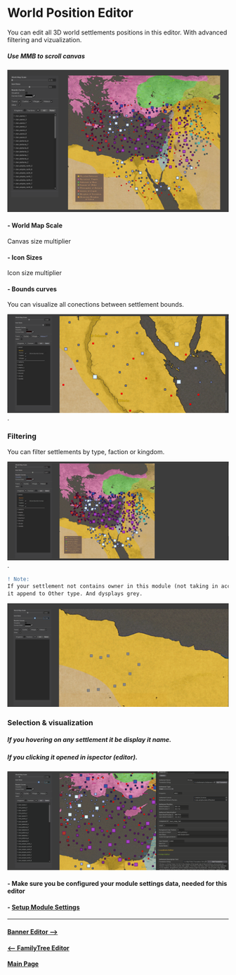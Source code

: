 # World Position Editor

You can edit all 3D world settlements positions in this editor. 
With advanced filtering and vizualization.
##### Use MMB to scroll canvas

![ScreenShot](Images/world_pos_editor.PNG)

#### - World Map Scale
Canvas size multiplier

#### - Icon Sizes
Icon size multiplier

#### - Bounds curves
You can visualize all conections between settlement bounds.

![ScreenShot](Images/wp_editor/wp_curves.gif).

### Filtering
You can filter settlements by type, faction or kingdom.

![ScreenShot](Images/wp_editor/wp_filtering.gif).

```diff
! Note:                                                                                   
If your settlement not contains owner in this module (not taking in account dependencies). 
it append to Other type. And dysplays grey.
```
![ScreenShot](Images/wp_editor/unnasigned.PNG)

### Selection & visualization
##### If you hovering on any settlement it be display it name.
##### If you clicking it opened in ispector (editor).

![ScreenShot](Images/wp_editor/wp_hover.gif)

#### - Make sure you be configured your module settings data, needed for this editor
#### - [Setup Module Settings](importing_modules.md#setup-module-settings)

---------------------------------------------
#### [Banner Editor -->](banner_editor.md)
#### [<-- FamilyTree Editor](famly_tree.md)

#### [Main Page](/../..)
